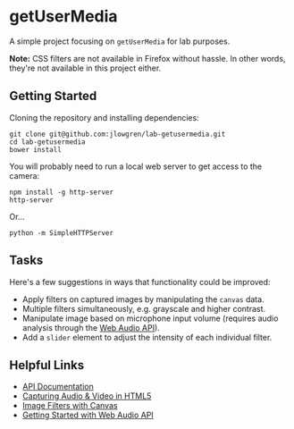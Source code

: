 # getUserMedia

A simple project focusing on `getUserMedia` for lab purposes.

**Note:** CSS filters are not available in Firefox without hassle. In other words, they're not available in this project either.

## Getting Started

Cloning the repository and installing dependencies:

```
git clone git@github.com:jlowgren/lab-getusermedia.git
cd lab-getusermedia
bower install
```

You will probably need to run a local web server to get access to the camera:

```
npm install -g http-server
http-server
```

Or...

```
python -m SimpleHTTPServer
```

## Tasks

Here's a few suggestions in ways that functionality could be improved:

* Apply filters on captured images by manipulating the `canvas` data.
* Multiple filters simultaneously, e.g. grayscale and higher contrast.
* Manipulate image based on microphone input volume (requires audio analysis through the [Web Audio API](https://developer.mozilla.org/en-US/docs/Web_Audio_API)).
* Add a `slider` element to adjust the intensity of each individual filter. 

## Helpful Links

* [API Documentation](https://developer.mozilla.org/en-US/docs/Web/API/Navigator.getUserMedia)
* [Capturing Audio & Video in HTML5](http://www.html5rocks.com/en/tutorials/getusermedia/intro/)
* [Image Filters with Canvas](http://www.html5rocks.com/en/tutorials/canvas/imagefilters/)
* [Getting Started with Web Audio API](http://www.html5rocks.com/en/tutorials/webaudio/intro/)
